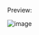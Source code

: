 Preview:












![image](https://user-images.githubusercontent.com/118600396/210630123-1b897259-615e-4ccf-8630-9c9cdc7e31be.png)
